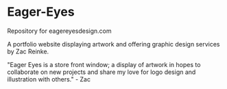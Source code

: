 # Eager-Eyes
Repository for eagereyesdesign.com

A portfolio website displaying artwork and offering graphic design services by Zac Reinke.

"Eager Eyes is a store front window; a display of artwork in hopes to collaborate on new projects and share my love for logo design and illustration with others." - Zac
